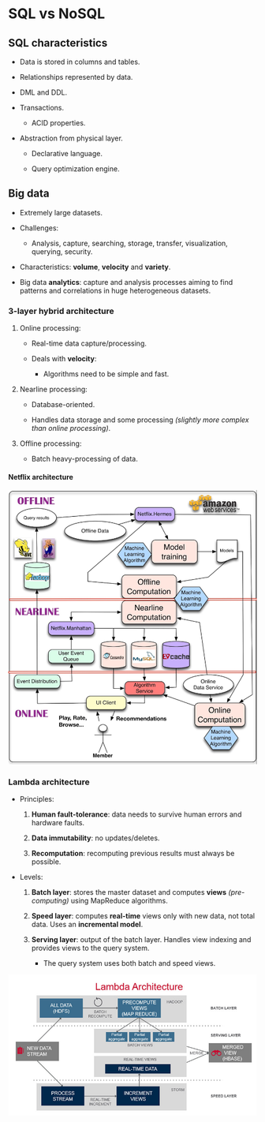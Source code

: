 


# SQL vs NoSQL

## SQL characteristics

* Data is stored in columns and tables.

* Relationships represented by data.

* DML and DDL.

* Transactions.

    * ACID properties.

* Abstraction from physical layer.

    * Declarative language.

    * Query optimization engine.

## Big data

* Extremely large datasets.

* Challenges:

    * Analysis, capture, searching, storage, transfer, visualization, querying, security.

* Characteristics: **volume**, **velocity** and **variety**.

* Big data **analytics**: capture and analysis processes aiming to find patterns and correlations in huge heterogeneous datasets.

### 3-layer hybrid architecture

1. Online processing:

    * Real-time data capture/processing.

    * Deals with **velocity**:

        * Algorithms need to be simple and fast.

2. Nearline processing:

    * Database-oriented.

    * Handles data storage and some processing *(slightly more complex than online processing)*.

3. Offline processing:

    * Batch heavy-processing of data.

#### Netflix architecture

![Netflix architecture diagram](netflix_architecture.jpg)


### Lambda architecture

* Principles:
    
    1. **Human fault-tolerance**: data needs to survive human errors and hardware faults.

    2. **Data immutability**: no updates/deletes.

    3. **Recomputation**: recomputing previous results must always be possible.

* Levels: 

    1. **Batch layer**: stores the master dataset and computes **views** *(pre-computing)* using MapReduce algorithms.

    2. **Speed layer**: computes **real-time** views only with new data, not total data. Uses an **incremental model**. 

    3. **Serving layer**: output of the batch layer. Handles view indexing and provides views to the query system.

        * The query system uses both batch and speed views.

![Lambda architecture diagram](lambda_architecture.jpg)
